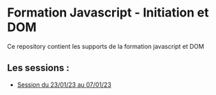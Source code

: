 # Formation Javascript - Initiation et DOM

Ce repository contient les supports de la formation javascript et DOM

## Les sessions :

- [Session du 23/01/23 au 07/01/23]()
